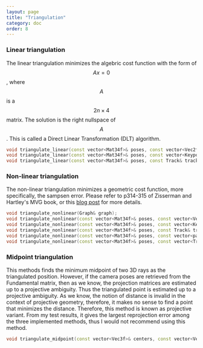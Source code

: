 ```yaml
---
layout: page
title: "Triangulation"
category: doc
order: 8
---
```


### Linear triangulation

The linear triangulation minimizes the algebric cost function with the form of $$Ax=0$$, where $$A$$ is a $$2n\times 4$$ matrix. The solution is the right nullspace of $$A$$. This is called a Direct Linear Transformation (DLT) algorithm.

```cpp
void triangulate_linear(const vector<Mat34f>& poses, const vector<Vec2f>& pts, Vec3f& pt3d);
void triangulate_linear(const vector<Mat34f>& poses, const vector<Keypoint>& keys, Vec3f& pt3d);
void triangulate_linear(const vector<Mat34f>& poses, const Track& track, Structure_Point& struct_pts);
```

### Non-linear triangulation

The non-linear triangulation minimizes a geometric cost function, more specifically, the sampsen error. Please refer to p314-315 of Zisserman and Hartley's MVG book, or this [blog post](https://imkaywu.github.io/blog/2017/07/triangulation/) for more details.

```cpp
void triangulate_nonlinear(Graph& graph);
void triangulate_nonlinear(const vector<Mat34f>& poses, const vector<Vec2f>& pts, Vec3f& pt3d);
void triangulate_nonlinear(const vector<Mat34f>& poses, const vector<Keypoint>& keys, Vec3f& pt3d);
void triangulate_nonlinear(const vector<Mat34f>& poses, const Track& track, Structure_Point& struct_pts);
void triangulate_nonlinear(const vector<Mat34f>& poses, const vector<pair<Vec2f, Vec2f> >& pts, vector<Vec3f>& pts3d); // 2-view
void triangulate_nonlinear(const vector<Mat34f>& poses, const vector<Track>& tracks, vector<Structure_Point>& struct_pts);
```

### Midpoint triangulation

This methods finds the minimum midpoint of two 3D rays as the triangulated position. However, if the camera poses are retrieved from the Fundamental matrix, then as we know, the projection matrices are estimated up to a projective ambiguity. Thus the triangulated point is estimated up to a projective ambiguity. As we know, the notion of distance is invalid in the context of projective geometry, therefore, it makes no sense to find a point that minimizes the distance. Therefore, this method is known as projective variant. From my test results, it gives the largest reprojection error among the three implemented methods, thus I would not recommend using this method.
```cpp
void triangulate_midpoint(const vector<Vec3f>& centers, const vector<Vec3f>& directions, const vector<Vec2f>& pts, Vec3f& pt3d);
```